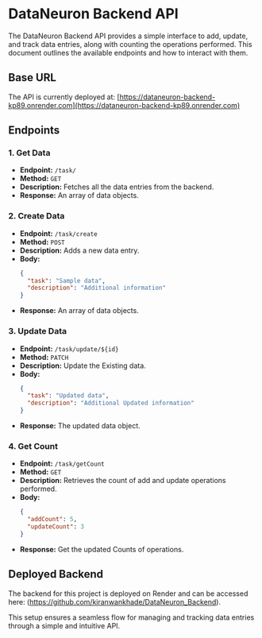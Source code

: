 # DataNeuron Backend API

The DataNeuron Backend API provides a simple interface to add, update, and track data entries, along with counting the operations performed. This document outlines the available endpoints and how to interact with them.

## Base URL

The API is currently deployed at: [https://dataneuron-backend-kp89.onrender.com](https://dataneuron-backend-kp89.onrender.com)

## Endpoints

### 1. Get Data

- **Endpoint:** `/task/`
- **Method:** `GET`
- **Description:** Fetches all the data entries from the backend.
- **Response:** An array of data objects.

### 2. Create Data

- **Endpoint:** `/task/create`
- **Method:** `POST`
- **Description:** Adds a new data entry.
- **Body:**
  ```json
  {
    "task": "Sample data",
    "description": "Additional information"
  }
- **Response:** An array of data objects.

### 3. Update Data

- **Endpoint:** `/task/update/${id}`
- **Method:** `PATCH`
- **Description:** Update the Existing data.
- **Body:**
  ```json
  {
    "task": "Updated data",
    "description": "Additional Updated information"
  }
- **Response:**  The updated data object.

### 4. Get Count
- **Endpoint:**  `/task/getCount`
- **Method:** `GET`
- **Description:** Retrieves the count of add and update operations performed.
- **Body:**
  ```json
  {
    "addCount": 5,
    "updateCount": 3
  }
- **Response:**  Get the updated Counts of operations.


## Deployed Backend
The backend for this project is deployed on Render and can be accessed here: (https://github.com/kiranwankhade/DataNeuron_Backend).

This setup ensures a seamless flow for managing and tracking data entries through a simple and intuitive API.
